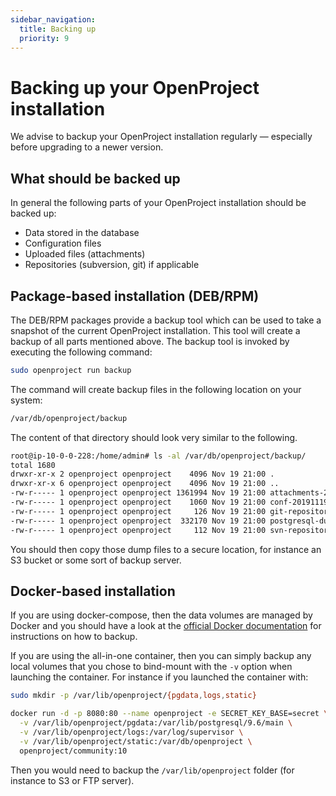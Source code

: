 ```yaml
---
sidebar_navigation:
  title: Backing up
  priority: 9
---
```


# Backing up your OpenProject installation

We advise to backup your OpenProject installation regularly — especially before upgrading to a newer version.

## What should be backed up

In general the following parts of your OpenProject installation should be backed up:

- Data stored in the database
- Configuration files
- Uploaded files (attachments)
- Repositories (subversion, git) if applicable

## Package-based installation (DEB/RPM)

The DEB/RPM packages provide a backup tool which can be used to take a snapshot
of the current OpenProject installation. This tool will create a backup of
all parts mentioned above. The backup tool is invoked by executing the following
command:

```bash
sudo openproject run backup
```

The command will create backup files in the following location on your system:

```bash
/var/db/openproject/backup
```

The content of that directory should look very similar to the following.

```bash
root@ip-10-0-0-228:/home/admin# ls -al /var/db/openproject/backup/
total 1680
drwxr-xr-x 2 openproject openproject    4096 Nov 19 21:00 .
drwxr-xr-x 6 openproject openproject    4096 Nov 19 21:00 ..
-rw-r----- 1 openproject openproject 1361994 Nov 19 21:00 attachments-20191119210038.tar.gz
-rw-r----- 1 openproject openproject    1060 Nov 19 21:00 conf-20191119210038.tar.gz
-rw-r----- 1 openproject openproject     126 Nov 19 21:00 git-repositories-20191119210038.tar.gz
-rw-r----- 1 openproject openproject  332170 Nov 19 21:00 postgresql-dump-20191119210038.pgdump
-rw-r----- 1 openproject openproject     112 Nov 19 21:00 svn-repositories-20191119210038.tar.gz
```

You should then copy those dump files to a secure location, for instance an S3 bucket or some sort of backup server.

## Docker-based installation

If you are using docker-compose, then the data volumes are managed by Docker and you should have a look at the [official Docker documentation](https://docs.docker.com/storage/volumes/) for instructions on how to backup.

If you are using the all-in-one container, then you can simply backup any local volumes that you chose to bind-mount with the `-v` option when launching the container. For instance if you launched the container with:

```bash
sudo mkdir -p /var/lib/openproject/{pgdata,logs,static}

docker run -d -p 8080:80 --name openproject -e SECRET_KEY_BASE=secret \
  -v /var/lib/openproject/pgdata:/var/lib/postgresql/9.6/main \
  -v /var/lib/openproject/logs:/var/log/supervisor \
  -v /var/lib/openproject/static:/var/db/openproject \
  openproject/community:10
```

Then you would need to backup the `/var/lib/openproject` folder (for instance to S3 or FTP server).
